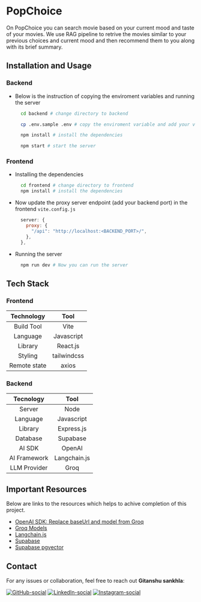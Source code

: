 # PopChoice

On PopChoice you can search movie based on your current mood and taste of your movies. We use RAG pipeline to retrive the movies similar to your previous choices and current mood and then recommend them to you along with its brief summary.

## Installation and Usage

### Backend

- Below is the instruction of copying the enviroment variables and running the server

  ```bash
    cd backend # change directory to backend

    cp .env.sample .env # copy the enviroment variable and add your values

    npm install # install the dependencies

    npm start # start the server
  ```

### Frontend

- Installing the dependencies

  ```bash
    cd frontend # change directory to frontend
    npm install # install the dependencies
  ```

- Now update the proxy server endpoint (add your backend port) in the frontend `vite.config.js`

  ```javascript
    server: {
      proxy: {
        "/api": "http://localhost:<BACKEND_PORT>/",
      },
    },
  ```

- Running the server
  ```bash
    npm run dev # Now you can run the server
  ```

## Tech Stack

### Frontend

| **Technology** |  **Tool**   |
| :------------: | :---------: |
|   Build Tool   |    Vite     |
|    Language    | Javascript  |
|    Library     |  React.js   |
|    Styling     | tailwindcss |
|  Remote state  |    axios    |

### Backend

| **Tecnology** |   **Tool**   |
| :-----------: | :----------: |
|    Server     |     Node     |
|   Language    |  Javascript  |
|    Library    |  Express.js  |
|   Database    |   Supabase   |
|    AI SDK     |    OpenAI    |
| AI Framework  | Langchain.js |
| LLM Provider  |     Groq     |

## Important Resources

Below are links to the resources which helps to achive completion of this project.

- [OpenAI SDK: Replace baseUrl and model from Groq](https://platform.openai.com/docs/quickstart)
- [Groq Models](https://console.groq.com/docs/models)
- [Langchain.js](https://v03.api.js.langchain.com/index.html)
- [Supabase](https://supabase.com/)
- [Supabase pgvector](https://supabase.com/docs/guides/database/extensions/pgvector)

## Contact

For any issues or collaboration, feel free to reach out **Gitanshu sankhla**:

[![GitHub-social](https://img.shields.io/badge/github-%23121011.svg?style=for-the-badge&logo=github&logoColor=white)](https://github.com/Gitax18) [![LinkedIn-social](https://img.shields.io/badge/linkedin-%230077B5.svg?style=for-the-badge&logo=linkedin&logoColor=white)](https://linkedin.com/in/gitanshu-sankhla)
[![Instagram-social](https://img.shields.io/badge/Instagram-%23E4405F.svg?style=for-the-badge&logo=Instagram&logoColor=white)](https://www.instagram.com/gitanshusankhla)
